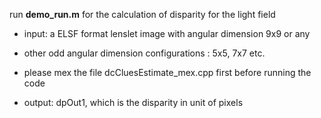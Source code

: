 
run **demo_run.m** for the calculation of disparity for the light field 
- input: a ELSF format lenslet image with angular dimension 9x9 or any
- other odd angular dimension configurations : 5x5, 7x7 etc.
- please mex the file dcCluesEstimate_mex.cpp first before running the code

- output: dpOut1, which is the disparity in unit of pixels

